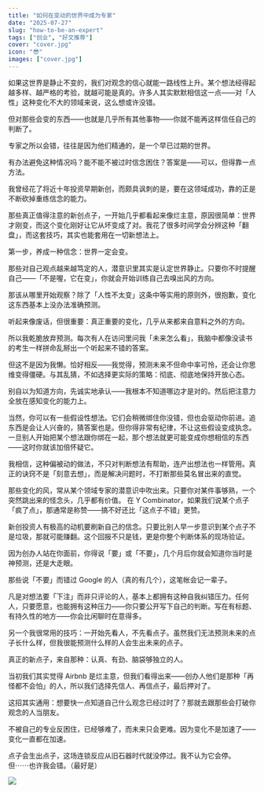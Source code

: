```yaml
---
title: "如何在变动的世界中成为专家"
date: "2025-07-27"
slug: "how-to-be-an-expert"
tags: ["创业", "好文推荐"]
cover: "cover.jpg"
icon: "😎"
images: ["cover.jpg"]
---
```

如果这世界是静止不变的，我们对观念的信心就能一路线性上升。某个想法经得起越多样、越严格的考验，就越可能是真的。许多人其实默默相信这一点——对「人性」这种变化不大的领域来说，这么想或许没错。



但对那些会变的东西——也就是几乎所有其他事物——你就不能再这样信任自己的判断了。



专家之所以会错，往往是因为他们精通的，是一个早已过期的世界。



有办法避免这种情况吗？能不能不被过时信念困住？答案是——可以，但得靠一点方法。



我曾经花了将近十年投资早期新创，而颇具讽刺的是，要在这领域成功，靠的正是不断砍掉重练信念的能力。



那些真正值得注意的新创点子，一开始几乎都看起来像烂主意，原因很简单：世界才刚变，而这个变化刚好让它从坏变成了对。我花了很多时间学会分辨这种「翻盘」，而这套技巧，其实也能套用在一切新想法上。



第一步，养成一种信念：世界一定会变。



那些对自己观点越来越笃定的人，潜意识里其实是认定世界静止。只要你不时提醒自己——「不是喔，它在变」，你就会开始训练自己去嗅出风的方向。



那该从哪里开始观察？除了「人性不太变」这条中等实用的原则外，很抱歉，变化这东西基本上没办法准确预测。



听起来像废话，但很重要：真正重要的变化，几乎从来都来自意料之外的方向。



所以我乾脆放弃预测。每次有人在访问里问我「未来怎么看」，我脑中都像没读书的考生一样拼命乱掰出一个听起来不错的答案。



但这不是因为我懒。恰好相反——我觉得，预测未来不但命中率可怜，还会让你思维变得僵硬。与其乱猜，不如选择更实际的策略：彻底、彻底地保持开放心态。



别自以为知道方向，先诚实地承认——我根本不知道哪边才是对的。然后把注意力全放在感知变化的能力上。



当然，你可以有一些假设性想法。它们会稍微绑住你没错，但也会驱动你前进。追东西是会让人兴奋的，猜答案也是。但你得非常有纪律，不让这些假设变成执念。
一旦别人开始把某个想法跟你绑在一起，那个想法就更可能变成你想相信的东西——这时你就该加倍怀疑它。



我相信，这种偏被动的做法，不只对判断想法有帮助，连产出想法也一样管用。真正的诀窍不是「刻意去想」，而是解决问题时，不打断那些莫名冒出来的直觉。



那些变化的风，常从某个领域专家的潜意识中吹出来。只要你对某件事够熟，一个突然跳出来的怪念头，几乎都有价值。
在 Y Combinator，如果我们说某个点子「疯了点」，那通常是称赞——搞不好还比「这点子不错」更赞。



新创投资人有极高的动机要刷新自己的信念。只要比别人早一步意识到某个点子不是垃圾，那就可能赚翻。这个回报不只是钱，更是你整个判断体系的现场验证。



因为创办人站在你面前，你得说「要」或「不要」，几个月后你就会知道你当时是神预测，还是大走眼。



那些说「不要」而错过 Google 的人（真的有几个），这笔帐会记一辈子。



凡是对想法要「下注」而非只评论的人，基本上都拥有这种自我纠错压力。任何人，只要愿意，也能拥有这种压力——你只要公开写下自己的判断。写在有标题、有持久性的地方——你会比闲聊时在意得多。



另一个我很常用的技巧：一开始先看人，不先看点子。虽然我们无法预测未来的点子长什么样，但我很能预测什么样的人会生出未来的点子。



真正的新点子，来自那种：认真、有劲、脑袋够独立的人。



当初我们其实觉得 Airbnb 是烂主意，但我们看得出来——创办人他们是那种「再怪都不会怕」的人，所以我们选择先信人、再信点子，最后押对了。



这招其实通用：想要快一点知道自己什么观念已经过时了？那就去跟那些会打破你观念的人当朋友。



不被自己的专业反困住，已经够难了，而未来只会更难。因为变化不是加速了——变化一直都在加速。



点子会生出点子，这场连锁反应从旧石器时代就没停过。我不认为它会停。
但⋯⋯也许我会错。（最好是）




![](https://prod-files-secure.s3.us-west-2.amazonaws.com/112d0858-5090-4d34-a606-b75eb8d65fd2/46476355-9cf3-4e99-9b7a-3531bc426380/1000202064.png?X-Amz-Algorithm=AWS4-HMAC-SHA256&X-Amz-Content-Sha256=UNSIGNED-PAYLOAD&X-Amz-Credential=ASIAZI2LB4666W7PDVAH%2F20250823%2Fus-west-2%2Fs3%2Faws4_request&X-Amz-Date=20250823T083606Z&X-Amz-Expires=3600&X-Amz-Security-Token=IQoJb3JpZ2luX2VjEND%2F%2F%2F%2F%2F%2F%2F%2F%2F%2FwEaCXVzLXdlc3QtMiJHMEUCIQD4gXmYWNLOiiHRYJ0BsE5Gy1%2FWSSvrApjMzZCLubvDXQIgML5RJesa2Pk2FXOdIGoBDcHIwov0lGXzvvlL9o87N3Uq%2FwMIKBAAGgw2Mzc0MjMxODM4MDUiDDdcNw9yDWOcRbqyzyrcA2bB%2B%2B%2B47G4co%2B3P5PG%2FLqKUx%2FRRHdLaFcCjyTyzD7rOEOmZkq100TUIQc1B6AU44uBpCQ8ez9adlv5%2F7%2FT0w9J2lkXovC%2F4gNR1oDzIJgYnepj2UBP%2BlfR9kCYIhvM%2FVAJrCDrwhHO36qOEfmjRaJ5sYbr%2FkOT2M4i%2BAczlIYGEDBpcGKWyskzrtiyUKaF4xfHsbPpoC2n%2FzJ8JWjtP%2Fq2VCIsyfPWni6yFDc2QHrEhUOipeBsow5IXeSnYMAOO%2Be%2FYpdUSlWwvNdERGX9EmzKsTeF11L7zz1YjTYFgO47ruzqRtkub%2BDB8KxpRzWeES%2B84KZhlQNI4bWL74Nb2Y4tEPWE1smX%2Bl31IrZF4zn9RDclJ7cH3UmuuA1E34%2F2kWfXPI8zxNJGtn04nYcz19A4U2OP69oWotcCL0a2mbf89z3Y%2BPSyqGleW4l2OMEPT3IvDQP%2FrC8nscJCUVr%2FfncvQ5%2BrHCCxrs%2FmY1%2BiARSF8jVtubTAMXVyf1shB815pxhJpf7fLoiO7GYtUJW02MnpDXjAkQ4q%2FZDWW8GM6qcaBtA2iY3UC1%2BaJcQXnmzy5Gv3iqGCWEpnmWBOSFAGvCi%2B026iA1Jj2dTNG13lvDhYHCcA4WBkddJ%2FfTUvXMJ%2FXpcUGOqUBC3UnFTGtYQ5hX6aMJLTF7MMyyt%2BVEYb9H6lIEiXbzjlZLT2h5IXG%2B7U9hYjHFWX5xSYRSR7WjA6prPFIjZGNHXiCGV46ATna07%2Bp5pOJHVifZpWH00S4QN6dvesZ3sb45nt147T63cIqFxhV%2F1mB%2BQfa9ucHA2XnMwhuueLB3nTVFS%2Bfdi0rcE2Uaw0Bfg4zpoMhHRPyaNzroQt76Wv9wtknVXMR&X-Amz-Signature=bdbcc15deac2939c288d86ee8ccb58c442e2a32c410b70ea04edf08bb762cd62&X-Amz-SignedHeaders=host&x-amz-checksum-mode=ENABLED&x-id=GetObject)

